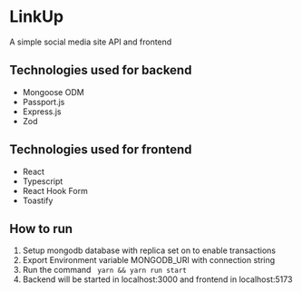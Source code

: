#  LinkUp
A simple social media site API and frontend

## Technologies used for backend
- Mongoose ODM
- Passport.js
- Express.js
- Zod

## Technologies used for frontend
- React
- Typescript
- React Hook Form
- Toastify

## How to run
1. Setup mongodb database with replica set on to enable transactions
2. Export Environment variable MONGODB_URI with connection string
4. Run the command
  ``` yarn && yarn run start```
4. Backend will be started in localhost:3000 and frontend in localhost:5173
